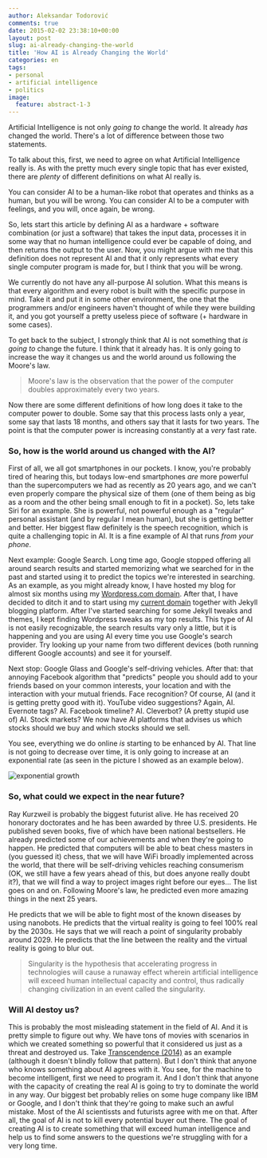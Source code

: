 ```yaml
---
author: Aleksandar Todorović
comments: true
date: 2015-02-02 23:38:10+00:00
layout: post
slug: ai-already-changing-the-world
title: 'How AI is Already Changing the World'
categories: en
tags:
- personal
- artificial intelligence
- politics
image:
  feature: abstract-1-3
---
```


Artificial Intelligence is not only _going to_ change the world. It already _has_ changed the world. There's a lot of difference between those two statements.

To talk about this, first, we need to agree on what Artificial Intelligence really is. As with the pretty much every single topic that has ever existed, there are _plenty_ of different definitions on what AI really is.

You can consider AI to be a human-like robot that operates and thinks as a human, but you will be wrong. You can consider AI to be a computer with feelings, and you will, once again, be wrong.

So, lets start this article by defining AI as a hardware + software combination (or just a software) that takes the input data, processes it in some way that no human intelligence could ever be capable of doing, and then returns the output to the user. Now, you might argue with me that this definition does not represent AI and that it only represents what every single computer program is made for, but I think that you will be wrong.

We currently do not have any all-purpose AI solution. What this means is that every algorithm and every robot is built with the specific purpose in mind. Take it and put it in some other environment, the one that the programmers and/or engineers haven't thought of while they were building it, and you got yourself a pretty useless piece of software (+ hardware in some cases).

To get back to the subject, I strongly think that AI is not something that _is going to_ change the future. I think that it already has. It is only going to increase the way it changes us and the world around us following the Moore's law.

> Moore's law is the observation that the power of the computer doubles approximately every two years.

Now there are some different definitions of how long does it take to the computer power to double. Some say that this process lasts only a year, some say that lasts 18 months, and others say that it lasts for two years. The point is that the computer power is increasing constantly at a _very_ fast rate.

### So, how is the world around us changed with the AI?

First of all, we all got smartphones in our pockets. I know, you're probably tired of hearing this, but todays low-end smartphones _are_ more powerful than the supercomputers we had as recently as 20 years ago, and we can't even properly compare the physical size of them (one of them being as big as a room and the other being small enough to fit in a pocket). So, lets take Siri for an example. She is powerful, not powerful enough as a "regular" personal assistant (and by regular I mean human), but she is getting better and better. Her biggest flaw definitely is the speech recognition, which is quite a challenging topic in AI. It is a fine example of AI that runs _from your phone_.

Next example: Google Search. Long time ago, Google stopped offering all around search results and started memorizing what we searched for in the past and started using it to predict the topics we're interested in searching. As an example, as you might already know, I have hosted my blog for almost six months using my [Wordpress.com domain](https://aleksandartodorovic.wordpress.com/). After that, I have decided to ditch it and to start using my [current domain](http://r3bl.github.io/) together with Jekyll blogging platform. After I've started searching for some Jekyll tweaks and themes, I kept finding Wordpress tweaks as my top results. This type of AI is not easily recognizable, the search results vary only a little, but it is happening and you are using AI every time you use Google's search provider. Try looking up your name from two different devices (both running different Google accounts) and see it for yourself.

Next stop: Google Glass and Google's self-driving vehicles. After that: that annoying Facebook algorithm that "predicts" people you should add to your friends based on your common interests, your location and with the interaction with your mutual friends. Face recognition? Of course, AI (and it is getting pretty good with it). YouTube video suggestions? Again, AI. Evernote tags? AI. Facebook timeline? AI. Cleverbot? (A pretty stupid use of) AI. Stock markets? We now have AI platforms that advises us which stocks should we buy and which stocks should we sell.

You see, everything we do online _is_ starting to be enhanced by AI. That line is not going to decrease over time, it is only going to increase at an exponential rate (as seen in the picture I showed as an example below).

![exponential growth](http://www.regentsprep.org/regents/math/algebra/AE7/fixpic2.gif)

### So, what could we expect in the near future?

Ray Kurzweil is probably the biggest futurist alive. He has received 20 honorary doctorates and he has been awarded by three U.S. presidents. He published seven books, five of which have been national bestsellers. He already predicted some of our achievements and when they're going to happen. He predicted that computers will be able to beat chess masters in (you guessed it) chess, that we will have WiFi broadly implemented across the world, that there will be self-driving vehicles reaching consumerism (OK, we still have a few years ahead of this, but does anyone really doubt it?), that we will find a way to project images right before our eyes... The list goes on and on. Following Moore's law, he predicted even more amazing things in the next 25 years.

He predicts that we will be able to fight most of the known diseases by using nanobots. He predicts that the virtual reality is going to feel 100% real by the 2030s. He says that we will reach a point of singularity probably around 2029. He predicts that the line between the reality and the virtual reality is going to blur out.

> Singularity is the hypothesis that accelerating progress in technologies will cause a runaway effect wherein artificial intelligence will exceed human intellectual capacity and control, thus radically changing civilization in an event called the singularity.

### Will AI destoy us?

This is probably the most misleading statement in the field of AI. And it is pretty simple to figure out why. We have tons of movies with scenarios in which we created something so powerful that it considered us just as a threat and destroyed us. Take [Transcendence (2014)](http://www.imdb.com/title/tt2209764/) as an example (although it doesn't blindly follow that pattern). But I don't think that anyone who knows something about AI agrees with it. You see, for the machine to become intelligent, first we need to program it. And I don't think that anyone with the capacity of creating the real AI is going to try to dominate the world in any way. Our biggest bet probably relies on some huge company like IBM or Google, and I don't think that they're going to make such an awful mistake. Most of the AI scientissts and futurists agree with me on that. After all, the goal of AI is not to kill every potential buyer out there. The goal of creating AI is to create something that will exceed human intelligence and help us to find some answers to the questions we're struggling with for a very long time.
